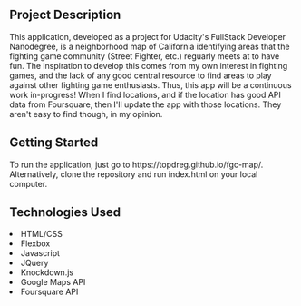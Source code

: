 <h2>Project Description</h2> 
This application, developed as a project for Udacity's FullStack Developer Nanodegree, is a neighborhood map of California identifying areas that the fighting game community (Street Fighter, etc.) reguarly meets at to have fun. The inspiration to develop this comes from my own interest in fighting games, and the lack of any good central resource to find areas to play against other fighting game enthusiasts. Thus, this app will be a continuous work in-progress! When I find locations, and if the location has good API data from Foursquare, then I'll update the app with those locations. They aren't easy to find though, in my opinion. 

<h2>Getting Started</h2> 
To run the application, just go to https://topdreg.github.io/fgc-map/. Alternatively, clone the repository and run index.html on your local computer. 

<h2>Technologies Used</h2> 
<li>HTML/CSS</li>
<li>Flexbox</li>
<li>Javascript</li>
<li>JQuery</li> 
<li>Knockdown.js</li> 
<li>Google Maps API</li>
<li>Foursquare API</li>

